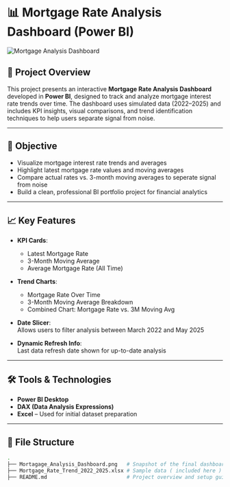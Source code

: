 # 📊 Mortgage Rate Analysis Dashboard (Power BI)

![Mortgage Analysis Dashboard](./Mortagage_Analysis_Dashboard.png)

## 📌 Project Overview

This project presents an interactive **Mortgage Rate Analysis Dashboard** developed in **Power BI**, designed to track and analyze mortgage interest rate trends over time. The dashboard uses simulated data (2022–2025) and includes KPI insights, visual comparisons, and trend identification techniques to help users separate signal from noise.

---

## 🎯 Objective

- Visualize mortgage interest rate trends and averages
- Highlight latest mortgage rate values and moving averages
- Compare actual rates vs. 3-month moving averages to seperate signal from noise
- Build a clean, professional BI portfolio project for financial analytics

---

## 📈 Key Features

- **KPI Cards**:  
  - Latest Mortgage Rate  
  - 3-Month Moving Average  
  - Average Mortgage Rate (All Time)  

- **Trend Charts**:  
  - Mortgage Rate Over Time  
  - 3-Month Moving Average Breakdown  
  - Combined Chart: Mortgage Rate vs. 3M Moving Avg  

- **Date Slicer**:  
  Allows users to filter analysis between March 2022 and May 2025

- **Dynamic Refresh Info**:  
  Last data refresh date shown for up-to-date analysis

---

## 🛠️ Tools & Technologies

- **Power BI Desktop**
- **DAX (Data Analysis Expressions)**
- **Excel** – Used for initial dataset preparation

---

## 📂 File Structure

```bash
.
├── Mortagage_Analysis_Dashboard.png   # Snapshot of the final dashboard
├── Mortgage_Rate_Trend_2022_2025.xlsx # Sample data ( included here )
├── README.md                          # Project overview and setup guide
